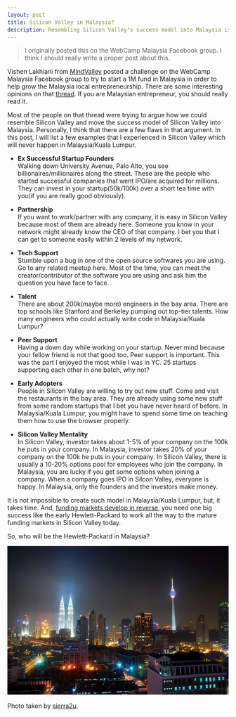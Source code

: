 ```yaml
---
layout: post
title: Silicon Valley in Malaysia?
description: Resembling Silicon Valley's success model into Malaysia is just not possible.
---
```


<blockquote>
I originally posted this on the WebCamp Malaysia Facebook group. I think I should really write a proper post about this.
</blockquote>

Vishen Lakhiani from [MindValley][1] posted a challenge on the WebCamp Malaysia Facebook group to try to start a 1M fund in Malaysia in order to help grow the Malaysia local entrepreneurship. There are some interesting opinions on that [thread][2]. If you are Malaysian entrepreneur, you should really read it.

Most of the people on that thread were trying to argue how we could resemble Silicon Valley and move the success model of Silicon Valley into Malaysia. Personally, I think that there are a few flaws in that argument. In this post, I will list a few examples that I experienced in Silicon Valley which will never happen in Malaysia/Kuala Lumpur.

- <b>Ex Successful Startup Founders</b><br />Walking down University Avenue, Palo Alto, you see billionaires/millionaires along the street. These are the people who started successful companies that went IPO/are acquired for millions. They can invest in your startup(50k/100k) over a short tea time with you(if you are really good obviously).

- <b>Partnership</b><br />If you want to work/partner with any company, it is easy in Silicon Valley because most of them are already here. Someone you know in your network might already know the CEO of that company. I bet you that I can get to someone easily within 2 levels of my network.

- <b>Tech Support</b><br />Stumble upon a bug in one of the open source softwares you are using. Go to any related meetup here. Most of the time, you can meet the creator/contributor of the software you are using and ask him the question you have face to face.

- <b>Talent</b><br />There are about 200k(maybe more) engineers in the bay area. There are top schools like Stanford and Berkeley pumping out top-tier talents. How many engineers who could actually write code in Malaysia/Kuala Lumpur?

- <b>Peer Support</b><br />Having a down day while working on your startup. Never mind because your fellow friend is not that good too. Peer support is important. This was the part I enjoyed the most while I was in YC. 25 startups supporting each other in one batch, why not?

- <b>Early Adopters</b><br />People in Silicon Valley are willing to try out new stuff. Come and visit the restaurants in the bay area. They are already using some new stuff from some random startups that I bet you have never heard of before. In Malaysia/Kuala Lumpur, you might have to spend some time on teaching them how to use the browser properly.

- <b>Silicon Valley Mentality</b><br />In Silicon Valley, investor takes about 1-5% of your company on the 100k he puts in your company. In Malaysia, investor takes 20% of your company on the 100k he puts in your company. In Silicon Valley, there is usually a 10-20% options pool for employees who join the company. In Malaysia, you are lucky if you get some options when joining a company. When a company goes IPO in Silcon Valley, everyone is happy. In Malaysia, only the founders and the investors make money.

It is not impossible to create such model in Malaysia/Kuala Lumpur, but, it takes time. And, [funding markets develop in reverse][3], you need one big success like the early Hewlett-Packard to work all the way to the mature funding markets in Silicon Valley today.

So, who will be the Hewlett-Packard in Malaysia?

<img src="/images/klnight.jpeg" />

Photo taken by [sierra2u][4].

[1]: http://mindvalley.com 
[2]: https://www.facebook.com/groups/webcamp/398998766778880/
[3]: http://startupboy.com/2010/12/01/funding-markets-develop-in-reverse/
[4]: http://www.flickr.com/photos/sierra2u/2554121316/in/photostream/
